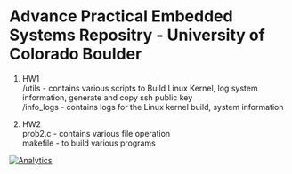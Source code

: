 # Advance Practical Embedded Systems Repositry - University of Colorado Boulder #

1. HW1   
  /utils - contains various scripts to Build Linux Kernel, log system information, generate and copy ssh public key   
  /info_logs - contains logs for the Linux kernel build, system information
  
2. HW2  
  prob2.c - contains various file operation      
  makefile - to build various programs  

[![Analytics](https://ga-beacon.appspot.com/UA-115507173-1/ECEN-5013/readme)](https://github.com/igrigorik/ga-beacon)
